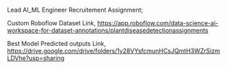 Lead AI_ML Engineer Recruitement Assignment; 

Custom Roboflow Dataset Link, https://app.roboflow.com/data-science-ai-workspace-for-dataset-annotations/plantdiseasedetectionassignments


Best Model Predicted outputs Link, https://drive.google.com/drive/folders/1y28VYsfcmunHCsJQmtH3WZrSizmLDVhe?usp=sharing
